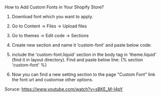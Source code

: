 How to Add Custom Fonts in Your Shopify Store?

1. Download font which you want to apply.

2. Go to Content -> Files -> Upload files

3. Go to themes -> Edit code -> Sections

4. Create new section and name it ‘custom-font’ and paste below code:

5. include the 'custom-font.liquid' section in the body tag in 'theme.liquid' (find it in layout directory). Find <body> and paste below line:
   {% section 'custom-font' %}
6. Now you can find a new setting section to the page "Custom Font" link the font url and customse other options.

Soruce: https://www.youtube.com/watch?v=sBKE_M-I4pY
